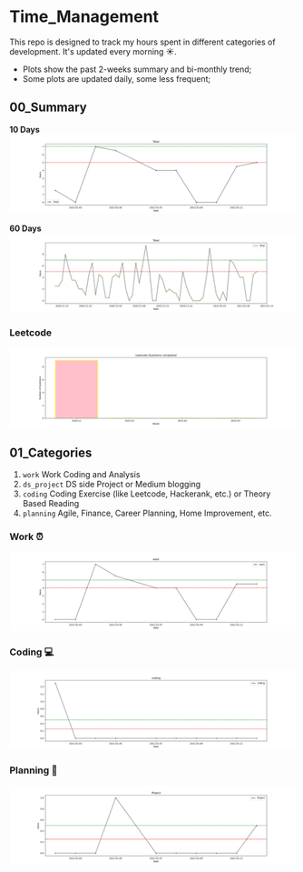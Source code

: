 # Time_Management
This repo is designed to track my hours spent in different categories of development. It's updated every morning :sunny:.
- Plots show the past 2-weeks summary and bi-monthly trend;
- Some plots are updated daily, some less frequent;

## 00_Summary

**10 Days**
![total](https://github.com/krystinli/Time_Management/blob/main/img/Total.png)

**60 Days** 
![total](https://github.com/krystinli/Time_Management/blob/main/img/Total_60days.png)

### Leetcode
![leetcode](https://github.com/krystinli/Time_Management/blob/main/img/leetcode.png)


## 01_Categories
1. `work` Work Coding and Analysis
2. `ds_project` DS side Project or Medium blogging
3. `coding` Coding Exercise (like Leetcode, Hackerank, etc.) or Theory Based Reading
4. `planning` Agile, Finance, Career Planning, Home Improvement, etc.  

### Work :alarm_clock:
![work](https://github.com/krystinli/Time_Management/blob/main/img/work.png)

### Coding :computer:
![coding](https://github.com/krystinli/Time_Management/blob/main/img/coding.png)

### Planning :pencil:
![planning](https://github.com/krystinli/Time_Management/blob/main/img/project.png)

